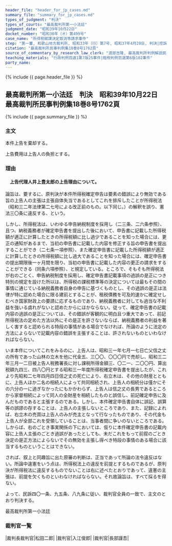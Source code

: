 ```yaml
---
header_file: "header_for_jp_cases.md"
summary_file: "summary_for_jp_cases.md"
types_of_judgment: "判決"
types_of_courts: "最高裁判所第一小法廷"
judgment_date: "昭和39年10月22日"
docket_number: "昭和38年（オ）第499号"
case_name: "所得税賦課決定取消等請求事件"
step: "第一審, 和歌山地方裁判所, 昭和33年（行）第7号, 昭和37年4月28日, 判決|控訴審, 大阪高等裁判所, 昭和37年（ネ）第666号, 昭和38年1月22日, 判決"
citation: "最高裁判所民事判例集18巻8号1762頁"
source_of_commentary_by_research_law_clerk: "渡部吉隆, 最高裁判所判例解説民事篇昭和39年度384頁"
teaching_materials: "行政判例百選1第7版25事件|租税判例百選第6版102事件"
party_name:
---
```


{% include {{ page.header_file }}  %}

## 最高裁判所第一小法廷　判決　昭和39年10月22日　最高裁判所民事判例集18巻8号1762頁

{% include {{ page.summary_file }}  %}






### 主文



本件上告を棄却する。

上告費用は上告人の負担とする。





### 理由

#### 　上告代理人井上豊太郎の上告理由について。

論旨は、要するに、原判決が本件所得税確定申告は要素の錯誤により無効である旨の上告人の主張は主張自体失当であるとしてこれを排斥したことが所得税法（昭和三二年法律第二七号による改正前のもの。以下同じ。）の解釈を誤り、憲法三〇条に違反する、という。

しかし、所得税法は、いわゆる申告納税制度を採用し（二三条、二六条参照）、且つ、納税義務者が確定申告書を提出した後において、申告書に記載した所得税額が適正に計算したときの所得税額に比し過少であることを知った場合には、更正の通知があるまで、当初の申告書に記載した内容を修正する旨の申告書を提出することができ（二七条一項参照）、また確定申告書に記載した所得税額が適正に計算したときの所得税額に比し過大であることを知った場合には、確定申告書の提出期限後一ヶ月間を限り、当初の申告書に記載した内容の更正の請求をすることができる（同条六項参照）、と規定している。ところで、そもそも所得税法が右のごとく、申告納税制度を採用し、確定申告書記載事項の過誤の是正につき特別の規定を設けた所以は、所得税の課税標準等の決定については最もその間の事情に通じている納税義務者自身の申告に基づくものとし、その過誤の是正は法律が特に認めた場合に限る建前とすることが、租税債務を可及的速かに確定せしむべき国家財政上の要請に応ずるものであり、納税義務者に対しても過当な不利益を強いる虞れがないと認めたからにほかならない。従って、確定申告書の記載内容の過誤の是正については、その錯誤が客観的に明白且つ重大であって、前記所得税法の定めた方法以外にその是正を許さないならば、納税義務者の利益を著しく害すると認められる特段の事情がある場合でなければ、所論のように法定の方法によらないで記載内容の錯誤を主張することは、許されないものといわなければならない。

いま本件についてこれをみるのに、上告人は、昭和三一年七月一七日亡父信之丈の所有であった山林の立木を他に代金五、三〇〇、〇〇〇円で売却し、昭和三二年三月一二日被上告人税務署長に対し課税所得金額三、〇二一、二〇〇円、算出税額九四三、四八〇円とする昭和三一年度所得税確定申告書を提出したが、これより先昭和二七年四月四日信之丈の死亡により、右立木は、その他の財産とともに、上告人ほか二名の相続人によって共同相続され、上告人の相続分は僅かにその六分の一に過ぎなかったにもかかわらず、上告人は信之丈の長男であるところから家督相続によって同人の全財産を相続したものと誤信し、前記確定申告に及んだものであると主張するのである。しかし、本件確定申告書自体に誤記、誤算等の誤謬の存することは、上告人の主張しないところであり、また、記録によれば、右立木の売買は上告人のみが売主となって行なったものであり、その代金も上告人が全部これを受領していることは、当事者間に争いのないところである。しからば、右のごとき事実関係の下においては、仮りに本件確定申告書の記載内容に上告人主張のごとき過誤があったとしても、未だこれをもって前叙のごとき決定の是正方法によらないでその無効を主張し得べき特段の事情のある場合に該当するものということはできない。

されば、叙上と同趣旨に出た原審の判断は、正当であって所論の法令違反はない。所論中違憲をいう点は、所得税法上の違反を前提とするものであるが、原判決が所得税法に違反するものでないことは右に述べたとおりであって、違憲の主張は、前提を欠くものといわなければならない。それ故論旨は、すべて採るを得ない。

よって、民訴四〇一条、九五条、八九条に従い、裁判官全員の一致で、主文のとおり判決する。



最高裁判所第一小法廷



### 裁判官一覧

|裁判長裁判官|松田二郎|
|裁判官|入江俊郎|
|裁判官|長部謹吾|

